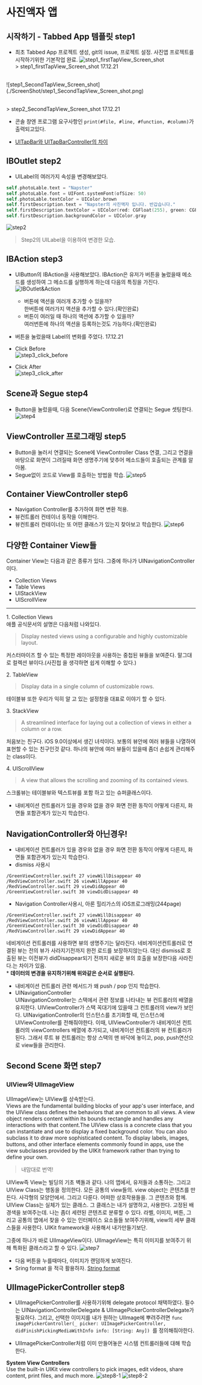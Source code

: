 # 사진액자 앱
## 시작하기 - Tabbed App 템플릿 step1
* 최초 Tabbed App 프로젝트 생성, git의 issue, 프로젝트 설정. 사진앱 프로젝트를 시작하기위한 기본작업 완료.
![step1_firstTapView_Screen_shot](./ScreenShot/step1_firstTapView_Screen_shot.png)
<br>> step1_firstTapView_Screen_shot 17.12.21
<br>
![step1_SecondTapView_Screen_shot](./ScreenShot/step1_SecondTapView_Screen_shot.png)

<br>> step2_SecondTapView_Screen_shot 17.12.21
* 콘솔 창엔 프로그램 요구사항인 ```print(#file, #line, #function, #column)```가 출력되고있다.

* [UITapBar와 UITapBarController의 차이](http://llldddjjj.tistory.com/entry/iOSUITapBar%EC%99%80-UITapBarController%EC%9D%98-%EA%B0%84%EB%8B%A8%ED%95%9C-%EC%B0%A8%EC%9D%B4)

## IBOutlet step2
* UILabel의 여러가지 속성을 변경해보았다. 
```swift
self.photoLable.text = "Napster"
self.photoLable.font = UIFont.systemFont(ofSize: 50)
self.photoLable.textColor = UIColor.brown
self.firstDescription.text = "Napster의 사진액자 입니다. 반갑습니다."
self.firstDescription.textColor = UIColor(red: CGFloat(255), green: CGFloat(255), blue: CGFloat(102), alpha: CGFloat(20))
self.firstDescription.backgroundColor = UIColor.gray
```
![step2](./ScreenShot/step2_firstView.png)
<br>
> Step2의 UILabel을 이용하여 변경한 모습. 

## IBAction step3
* UIButton의 IBAction을 사용해보았다. IBAction은 유저가 버튼을 눌렀을때 메소드를 생성하여 그 메소드를 실행하게 하는데 다음의 특징을 가진다.
![IBOutlet&Action](./ScreenShot/photoframe-target-action.png)
    * 버튼에 액션을 여러개 추가할 수 있을까?
    <br>한버튼에 여러가지 액션을 추가할 수 있다.(확인완료)
    * 버튼이 여러일 때 하나의 액션에 추가할 수 있을까?
    <br>여러번튼에 하나의 액션을 등록하는것도 가능하다.(확인완료)

* 버튼을 눌렀을때 Label의 변화를 주었다. 17.12.21
* Click Before<br>
![step3_click_before](./ScreenShot/step3_click_before.png)

* Click After<br>
![step3_click_after](./ScreenShot/step3_click_after.png)

## Scene과 Segue step4
* Button을 눌렀을때, 다음 Scene(ViewController)로 연결되는 Segue 셋팅한다.
![step4](./ScreenShot/step4.png)

## ViewController 프로그래밍 step5
* Button을 눌러서 연결되는 Scene에 ViewController Class 연결, 그리고 연결을 바탕으로 화면이 그려질때 화면 생명주기에 맞추어 메소드들이 호출되는 관계를 알아봄.
* Segue없이 코드로 View를 호출하는 방법을 학습.
![step5](./ScreenShot/step5.png)

## Container ViewController step6
* Navigation Controller를 추가하여 화면 변환 적용.
* 뷰컨트롤러 컨테이너 동작을 이해한다.
* 뷰컨트롤러 컨테이너는 또 어떤 클래스가 있는지 찾아보고 학습한다.
![step6](./ScreenShot/step6.png)


## 다양한 Container View들
 Container View는 다음과 같은 종류가 있다. 그중에 하나가 UINavigationController이다.
 * Collection Views
 * Table Views
 * UIStackView
 * UIScrollView<br>
----

<t>1. Collection Views<br>
애플 공식문서의 설명은 다음처럼 나와있다.
> Display nested views using a configurable and highly customizable layout.

커스터마이즈 할 수 있는 특정한 레이아웃을 사용하는 중첩된 뷰들을 보여준다. 말그대로 컬렉션 뷰이다.(사진첩 을 생각하면 쉽게 이해할 수 있다.)<br>

<t>2. TableView<br>
> Display data in a single column of customizable rows.
  
테이블뷰 또한 우리가 익히 알 고 있는 설정창을 대표로 이야기 할 수 있다.

<t>3. StackView<br>
> A streamlined interface for laying out a collection of views in either a column or a row.

처음보는 친구다. iOS 9.0이상에서 생긴 녀석이다. 보통의 뷰안에 여러 뷰들을 나열하여 표현할 수 있는 친구인것 같다. 하나의 뷰안에 여러 뷰들이 있을때 좀더 손쉽게 관리해주는 class이다. 

<t>4. UIScrollView<br>
> A view that allows the scrolling and zooming of its contained views.

스크롤뷰는 테이블뷰와 텍스트뷰를 포함 하고 있는 슈퍼클래스이다.
* 내비게이션 컨트롤러가 있을 경우와 없을 경우 화면 전환 동작이 어떻게 다른지, 화면들 포함관계가 있는지 학습한다.
## NavigationController와 아닌경우!
* 내비게이션 컨트롤러가 있을 경우와 없을 경우 화면 전환 동작이 어떻게 다른지, 화면들 포함관계가 있는지 학습한다.<br>
* dismiss 사용시
```
/GreenViewController.swift 27 viewWillDisappear 40
/RedViewController.swift 26 viewWillAppear 40
/RedViewController.swift 29 viewDidAppear 40
/GreenViewController.swift 30 viewDidDisappear 40
```
* Navigation Controller사용시, 아론 힐리가스의 iOS프로그래밍(244page)
```
/GreenViewController.swift 27 viewWillDisappear 40
/RedViewController.swift 26 viewWillAppear 40
/GreenViewController.swift 30 viewDidDisappear 40
/RedViewController.swift 29 viewDidAppear 40
```
네비게이션 컨트롤러를 사용하면 뷰의 생명주기는 달라진다. 네비게이션컨트롤러로 연결된 뷰는 전의 뷰가 사라지기전까지 완전 로드를 보장하지않는다. 대신 dismiss로 호출된 뷰는 이전뷰가 didDisappear되기 전까지 새로운 뷰의 호출을 보장한다음 사라진다.는 차이가 있음.<br>
    * **데이터의 변경을 유지하기위해 위와같은 순서로 실행된다.**
* 내비게이션 컨트롤러 관련 메서드가 왜 push / pop 인지 학습한다.
* UINavigationController<br>
 UINavigationController는 스택에서 관련 정보를 나타내는 뷰 컨트롤러의 배열을 유지한다. UIViewController가 스택 꼭대기에 있을때 그 컨트롤러의 view가 보인다.
 UINavigationController의 인스턴스를 초기화할 때, 인스턴스에 UIViewController를 전해줘야한다. 이때, UIViewController가 내비게이션 컨트롤러의 viewControllers 배열에 추가되고, 내비게이션 컨트롤러의 뷰 컨트롤러가 된다. 그래서 루트 뷰 컨트롤러는 항상 스택의 맨 바닥에 놓이고, pop, push연산으로 view들을 관리한다.

## Second Scene 화면 step7
### UIView와 UIImageView 
UIImageView는 UIView를 상속받는다.<br>
Views are the fundamental building blocks of your app's user interface, and the UIView class defines the behaviors that are common to all views. A view object renders content within its bounds rectangle and handles any interactions with that content.The UIView class is a concrete class that you can instantiate and use to display a fixed background color. You can also subclass it to draw more sophisticated content. To display labels, images, buttons, and other interface elements commonly found in apps, use the view subclasses provided by the UIKit framework rather than trying to define your own.<br>
 > 내맘대로 번역!<br>

UIView즉 View는 빌딩의 기초 벽돌과 같다. 나의 앱에서, 유저들과 소통하는. 그리고 UIView Class는 행동을 정의한다. 모든 공통의 view들의. view object는 콘텐츠를 만든다. 사각형의 모양안에서. 그리고 다룬다. 어떠한 상호작용들을. 그 콘텐츠와 함께. UIView Class는 실체가 있는 클래스. 그 클래스는 내가 설명하고, 사용한다. 고정된 배경색을 보여주는데. 나는 좀더 세련된 콘텐츠로 분류할 수 있다. 라벨, 이미지, 버튼, 그리고 공통의 앱에서 찾을 수 있는 인터페이스 요소들들 보여주기위해, view의 세부 클래스들을 사용한다. UIKit framework을 사용해서 내가만들기보단.<br>

그중에 하나가 바로 UIImageView이다. UIImageView는 특히 이미지를 보여주기 위해 특화된 클래스라고 할 수 있다.
![step7](./ScreenShot/step7.png)
* 다음 버튼을 누를때마다, 이미지가 랜덤하게 보여진다. 
* Sring format 을 적극 활용하자.
[String format](https://stackoverflow.com/questions/25566581/leading-zeros-for-int-in-swift)

## UIImagePickerController step8
* UIImagePickerController를 사용하기위해 delegate protocol 채택하였다. 필수는 UINavigationControllerDelegate & UIImagePickerControllerDelegate가 필요하다. 그리고, 선택한 이미지를 내가 원하는 UIImage에 뿌려주려면 ```func imagePickerController(_ picker: UIImagePickerController, didFinishPickingMediaWithInfo info: [String: Any]) ```를 정의해줘야한다.

* UIImagePickerController처럼 이미 만들어놓은 시스템 컨트롤러들에 대해 학습한다.

**System View Controllers<br>**
Use the built-in UIKit view controllers to pick images, edit videos, share content, print files, and much more.
![step8-1](./ScreenShot/step8-1.png)
![step8-2](./ScreenShot/step8-2.png)